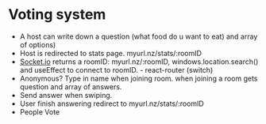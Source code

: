 # Voting system

- A host can write down a question (what food do u want to eat) and array of options)
- Host is redirected to stats page. myurl.nz/stats/:roomID
- [Socket.io](http://socket.io) returns a roomID: myurl.nz/:roomID, windows.location.search() and useEffect to connect to roomID. - react-router (switch)
- Anonymous? Type in name when joining room. when joining a room gets question and array of answers.
- Send answer when swiping.
- User finish answering redirect to myurl.nz/stats/:roomID
- People Vote